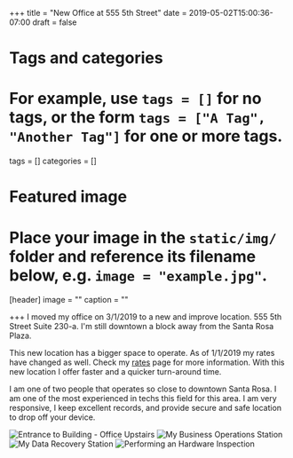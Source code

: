 +++
title = "New Office at 555 5th Street"
date = 2019-05-02T15:00:36-07:00
draft = false

# Tags and categories
# For example, use `tags = []` for no tags, or the form `tags = ["A Tag", "Another Tag"]` for one or more tags.
tags = []
categories = []

# Featured image
# Place your image in the `static/img/` folder and reference its filename below, e.g. `image = "example.jpg"`.
[header]
image = ""
caption = ""

+++
I moved my office on 3/1/2019 to a new and improve location. 555 5th Street Suite 230-a. I'm still downtown a block away from the Santa Rosa Plaza.

This new location has a bigger space to operate. As of 1/1/2019 my rates have changed as well. Check my [rates](/#rates) page for more information. With this new location I offer faster and a quicker turn-around time.

I am one of two people that operates so close to downtown Santa Rosa. I am one of the most experienced in techs this field for this area. I am very responsive, I keep excellent records, and provide secure and safe location to drop off your device.

![Entrance to Building - Office Upstairs](/img/updates/555-office/555-exterior-front-door-building-sign-web.jpg)
![My Business Operations Station](/img/updates/555-office/555-operations-station-web.jpg)
![My Data Recovery Station](/img/updates/555-office/555-recovery-station-web.jpg)
![Performing an Hardware Inspection](/img/updates/555-office/555-custom-computer-diag-web.jpg)
